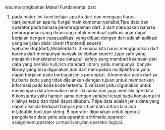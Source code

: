 resume/rangkuman Materi Fundamental dart

1. pada materi ini kami belajar apa itu dart dan mengapa harus dart,kemudian apa itu fungsi main,komentar,variabel,Tipe data dan operator pada bahasa pemmrograman dart.
   2.dart merupakan bahasa pemrograman yang dirancang untuk membuat aplikasi agar dapat berjalan dengan cepat,aplikasi yang dibuat dengan dart adalah aplikasi yang berjalan disisi client (frontend),seperti web,desktop(dart),Mobile(dart).
   3.kenapa kita harus menggunakan dart karena dart mempunyai banyak kelebihan seperti ,type safe yang menjamin konsistensi tipe data,null safety yang memberi keamaan dari data yang bernilai null,rich standard library yaitu mempunyai banyak library yang bisa digunakan,dan dart merupakan multiplatfrom yaitu dapat berjalan pada berbagai jenis perangkat.
   4.komentar pada dart ya itu baris kode yang tidak dijalankan dengan tujuan untuk memberikan informasi pada kode kode tertentu.
   5.variabel yaitu digunakan untuk menyimpan data kemudian memiliki nama dan juga memiliki tipe data.
   6.konstanta yaitu hampir sama dengan variabel tetapi pada konstanta ini nilainya tetap dan tidak dapat dirubah.
   7.tipe data adalah jenis data yang dapat dikelola terdapat banyak jenis tipe data antara lain ada int,double,bool,dan string.
   8.operator digunakan untuk operasi pengolahan data yaitu ada operator arithmetic,operator assignment,operator comparison,dan operator logical.
